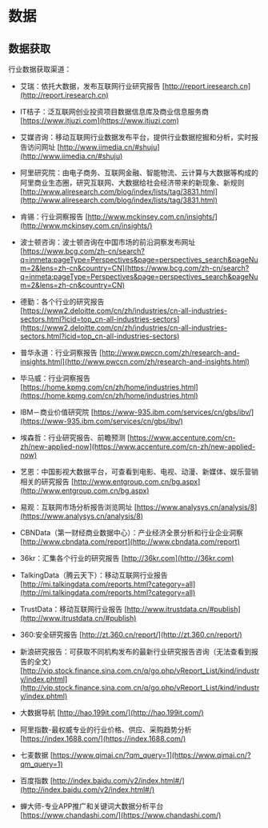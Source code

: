 # 数据

## 数据获取

行业数据获取渠道：

- 艾瑞：依托大数据，发布互联网行业研究报告  [http://report.iresearch.cn](http://report.iresearch.cn)

- IT桔子：泛互联网创业投资项目数据信息库及商业信息服务商  [https://www.itjuzi.com](https://www.itjuzi.com)

-  艾媒咨询：移动互联网行业数据发布平台，提供行业数据挖掘和分析，实时报告访问网址  [http://www.iimedia.cn/#shuju](http://www.iimedia.cn/#shuju)

- 阿里研究院：由电子商务、互联网金融、智能物流、云计算与大数据等构成的阿里商业生态圈，研究互联网、大数据给社会经济带来的新现象、新规则  [http://www.aliresearch.com/blog/index/lists/tag/3831.html](http://www.aliresearch.com/blog/index/lists/tag/3831.html)

- 肯锡：行业洞察报告  [http://www.mckinsey.com.cn/insights/](http://www.mckinsey.com.cn/insights/)

- 波士顿咨询：波士顿咨询在中国市场的前沿洞察发布网址  [https://www.bcg.com/zh-cn/search?q=inmeta:pageType=Perspectives&page=perspectives_search&pageNum=2&lens=zh-cn&country=CN](https://www.bcg.com/zh-cn/search?q=inmeta:pageType=Perspectives&page=perspectives_search&pageNum=2&lens=zh-cn&country=CN)

- 德勤：各个行业的研究报告  [https://www2.deloitte.com/cn/zh/industries/cn-all-industries-sectors.html?icid=top_cn-all-industries-sectors](https://www2.deloitte.com/cn/zh/industries/cn-all-industries-sectors.html?icid=top_cn-all-industries-sectors)

- 普华永道：行业洞察报告  [http://www.pwccn.com/zh/research-and-insights.html](http://www.pwccn.com/zh/research-and-insights.html)

- 毕马威：行业洞察报告  [https://home.kpmg.com/cn/zh/home/industries.html](https://home.kpmg.com/cn/zh/home/industries.html)

- IBM－商业价值研究院  [https://www-935.ibm.com/services/cn/gbs/ibv/](https://www-935.ibm.com/services/cn/gbs/ibv/)

- 埃森哲：行业研究报告、前瞻预测  [https://www.accenture.com/cn-zh/new-applied-now](https://www.accenture.com/cn-zh/new-applied-now)

- 艺恩：中国影视大数据平台，可查看到电影、电视、动漫、新媒体、娱乐营销相关的研究报告  [http://www.entgroup.com.cn/bg.aspx](http://www.entgroup.com.cn/bg.aspx)

- 易观：互联网市场分析报告浏览网址  [https://www.analysys.cn/analysis/8](https://www.analysys.cn/analysis/8)

- CBNData（第一财经商业数据中心）：产业经济全景分析和行业企业洞察  [http://www.cbndata.com/report](http://www.cbndata.com/report)

- 36kr：汇集各个行业的研究报告  [http://36kr.com](http://36kr.com)

- TalkingData（腾云天下）：移动互联网行业报告  [http://mi.talkingdata.com/reports.html?category=all](http://mi.talkingdata.com/reports.html?category=all)

- TrustData：移动互联网行业报告  [http://www.itrustdata.cn/#publish](http://www.itrustdata.cn/#publish)

- 360:安全研究报告  [http://zt.360.cn/report/](http://zt.360.cn/report/)
- 新浪研究报告：可获取不同机构发布的最新行业研究报告咨询（无法查看到报告的全文）  [http://vip.stock.finance.sina.com.cn/q/go.php/vReport_List/kind/industry/index.phtml](http://vip.stock.finance.sina.com.cn/q/go.php/vReport_List/kind/industry/index.phtml)

- 大数据导航  [http://hao.199it.com/](http://hao.199it.com/)

- 阿里指数-最权威专业的行业价格、供应、采购趋势分析  [https://index.1688.com/](https://index.1688.com/)

- 七麦数据  [https://www.qimai.cn/?qm_query=1](https://www.qimai.cn/?qm_query=1)

- 百度指数  [http://index.baidu.com/v2/index.html#/](http://index.baidu.com/v2/index.html#/)

- 蝉大师-专业APP推广和关键词大数据分析平台  [https://www.chandashi.com/](https://www.chandashi.com/)